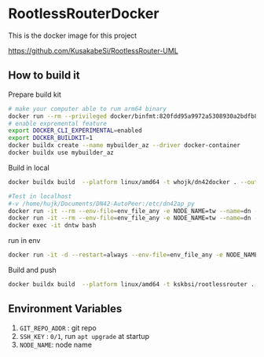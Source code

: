 # RootlessRouterDocker
This is the docker image for this project

https://github.com/KusakabeSi/RootlessRouter-UML

## How to build it

Prepare build kit
```bash
# make your computer able to rum arm64 binary
docker run --rm --privileged docker/binfmt:820fdd95a9972a5308930a2bdfb8573dd4447ad3
# enable expremental feature
export DOCKER_CLI_EXPERIMENTAL=enabled
export DOCKER_BUILDKIT=1
docker buildx create --name mybuilder_az --driver docker-container
docker buildx use mybuilder_az
```

Build in local
```bash
docker buildx build  --platform linux/amd64 -t whojk/dn42docker . --output="type=docker"

#Test in localhost
#-v /home/hujk/Documents/DN42-AutoPeer:/etc/dn42ap_py 
docker run -it --rm --env-file=env_file_any -e NODE_NAME=tw --name=dn --network host --cap-add NET_ADMIN  whojk/dn42docker
docker run -it --rm --env-file=env_file_any -e NODE_NAME=tw --name=dn --privileged whojk/dn42docker
docker exec -it dntw bash
```

run in env
```bash
docker run -it -d --restart=always --env-file=env_file_any -e NODE_NAME=tw --name=dn --network host --cap-add NET_ADMIN  whojk/dn42docker
```

Build and push
```bash
docker buildx build  --platform linux/amd64 -t kskbsi/rootlessrouter . --push
```

## Environment Variables

1. `GIT_REPO_ADDR` : git repo
1. `SSH_KEY` : `0/1`, run `apt upgrade` at startup
1. `NODE_NAME`: node name
